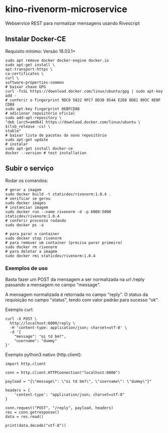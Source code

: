 # kino-rivenorm-microservice

Webservice REST para normalizar mensagens usando Rivescript

## Instalar Docker-CE

Requisito mínimo: Versão 18.03.1+

``` {.sourceCode .sh}
sudo apt remove docker docker-engine docker.io
sudo apt-get install \
apt-transport-https \
ca-certificates \
curl \
software-properties-common
# baixar chave GPG
curl -fsSL https://download.docker.com/linux/ubuntu/gpg | sudo apt-key add -
# conferir o fingerprint 9DC8 5822 9FC7 DD38 854A E2D8 8D81 803C 0EBF CD88
sudo apt-key fingerprint 0EBFCD88
# adicionar repositório oficial
sudo add-apt-repository \
"deb [arch=amd64] https://download.docker.com/linux/ubuntu \
$(lsb_release -cs) \
stable"
# baixar lista de pacotes do novo repositório
sudo apt-get update
# instalar
sudo apt-get install docker-ce
docker --version # test installation
```

## Subir o serviço

Rodar os comandos:

``` {.sourceCode .sh}
# gerar a imagem
sudo docker build -t staticdev/rivenorm:1.0.4 .
# verificar se gerou
sudo docker images
# instanciar imagem
sudo docker run --name rivenorm -d -p 6000:5000 staticdev/rivenorm:1.0.4
# conferir processo rodando
sudo docker ps -a

# para parar o container
sudo docker stop rivenorm
# para remover um container (precisa parar primeiro)
sudo docker rm rivenorm
# para deletar a imagem
sudo docker rmi staticdev/rivenorm:1.0.4
```

### Exemplos de uso

Basta fazer um POST da mensagem a ser normalizada na url /reply passando
a mensagem no campo "message".

A mensagem normalizada é retornada no campo "reply". O status da
requisição no campo "status", tendo com valor padrão para sucesso "ok".

Exemplo curl:

``` {.sourceCode .sh}
curl -X POST \
  http://localhost:6000/reply \
  -H 'content-type: application/json; charset=utf-8' \
  -d '{
    "message": "oi td bm?",
    "username": "dummy"
}'
```

Exemplo python3 nativo (http.client):

``` {.sourceCode .python}
import http.client

conn = http.client.HTTPConnection("localhost:6000")

payload = "{\"message\": \"oi td bm?\", \"username\": \"dummy\"}"

headers = {
    'content-type': "application/json; charset=utf-8"
}

conn.request("POST", "/reply", payload, headers)
res = conn.getresponse()
data = res.read()

print(data.decode("utf-8"))
```
